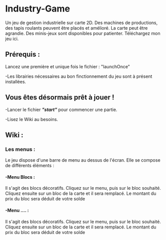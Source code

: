 # Industry-Game
Un jeu de gestion industrielle sur carte 2D. Des machines de productions, des tapis roulants peuvent être placés et amélioré. La carte peut être agrandie. Des minis-jeux sont disponibles pour patienter. Téléchargez mon jeu ici.

<h2>Prérequis :</h2>

Lancez une première et unique fois le fichier : "launchOnce"

-Les librairies nécessaires au bon finctionnement du jeu sont à présent installées.

<h2>Vous êtes désormais prêt à jouer !</h2>

-Lancer le fichier ***"start"*** pour commencer une partie.

-Lisez le Wiki au besoins.

<h2>Wiki :</h2>

<h3>Les menus :</h3>
Le jeu dispose d'une barre de menu au dessus de l'écran. Elle se compose de différents éléments :
<h4>-Menu Blocs :</h4> Il s'agit des blocs décoratifs. Cliquez sur le menu, puis sur le bloc souhaité. Cliquez ensuite sur un bloc de la carte et il sera remplacé. Le montant du prix du bloc sera déduit de votre solde
<h4>-Menu .... :</h4> Il s'agit des blocs décoratifs. Cliquez sur le menu, puis sur le bloc souhaité. Cliquez ensuite sur un bloc de la carte et il sera remplacé. Le montant du prix du bloc sera déduit de votre solde
